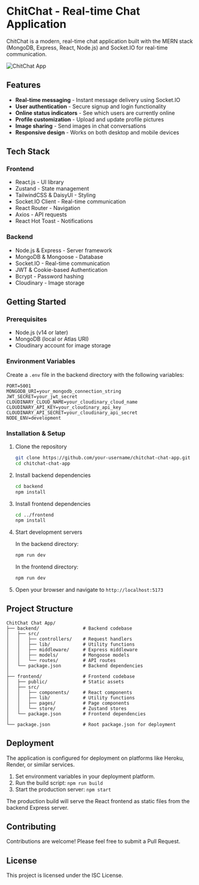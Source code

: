 # ChitChat - Real-time Chat Application

ChitChat is a modern, real-time chat application built with the MERN stack (MongoDB, Express, React, Node.js) and Socket.IO for real-time communication.

![ChitChat App](https://i.imgur.com/YOUR_IMAGE_ID.png) <!-- Replace with actual application screenshot -->

## Features

- **Real-time messaging** - Instant message delivery using Socket.IO
- **User authentication** - Secure signup and login functionality
- **Online status indicators** - See which users are currently online
- **Profile customization** - Upload and update profile pictures
- **Image sharing** - Send images in chat conversations
- **Responsive design** - Works on both desktop and mobile devices

## Tech Stack

### Frontend
- React.js - UI library
- Zustand - State management
- TailwindCSS & DaisyUI - Styling
- Socket.IO Client - Real-time communication
- React Router - Navigation
- Axios - API requests
- React Hot Toast - Notifications

### Backend
- Node.js & Express - Server framework
- MongoDB & Mongoose - Database
- Socket.IO - Real-time communication
- JWT & Cookie-based Authentication
- Bcrypt - Password hashing
- Cloudinary - Image storage

## Getting Started

### Prerequisites
- Node.js (v14 or later)
- MongoDB (local or Atlas URI)
- Cloudinary account for image storage

### Environment Variables
Create a `.env` file in the backend directory with the following variables:

```
PORT=5001
MONGODB_URI=your_mongodb_connection_string
JWT_SECRET=your_jwt_secret
CLOUDINARY_CLOUD_NAME=your_cloudinary_cloud_name
CLOUDINARY_API_KEY=your_cloudinary_api_key
CLOUDINARY_API_SECRET=your_cloudinary_api_secret
NODE_ENV=development
```

### Installation & Setup

1. Clone the repository
   ```bash
   git clone https://github.com/your-username/chitchat-chat-app.git
   cd chitchat-chat-app
   ```

2. Install backend dependencies
   ```bash
   cd backend
   npm install
   ```

3. Install frontend dependencies
   ```bash
   cd ../frontend
   npm install
   ```

4. Start development servers

   In the backend directory:
   ```bash
   npm run dev
   ```

   In the frontend directory:
   ```bash
   npm run dev
   ```

5. Open your browser and navigate to `http://localhost:5173`

## Project Structure

```
ChitChat Chat App/
├── backend/                # Backend codebase
│   ├── src/
│   │   ├── controllers/    # Request handlers
│   │   ├── lib/            # Utility functions
│   │   ├── middleware/     # Express middleware
│   │   ├── models/         # Mongoose models
│   │   └── routes/         # API routes
│   └── package.json        # Backend dependencies
│
├── frontend/               # Frontend codebase
│   ├── public/             # Static assets
│   ├── src/
│   │   ├── components/     # React components
│   │   ├── lib/            # Utility functions
│   │   ├── pages/          # Page components
│   │   └── store/          # Zustand stores
│   └── package.json        # Frontend dependencies
│
└── package.json            # Root package.json for deployment
```

## Deployment

The application is configured for deployment on platforms like Heroku, Render, or similar services.

1. Set environment variables in your deployment platform.
2. Run the build script: `npm run build`
3. Start the production server: `npm start`

The production build will serve the React frontend as static files from the backend Express server.

## Contributing

Contributions are welcome! Please feel free to submit a Pull Request.

## License

This project is licensed under the ISC License.
